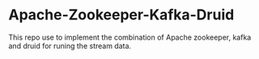 # Apache-Zookeeper-Kafka-Druid
This repo use to implement the combination of Apache zookeeper, kafka and druid for runing the stream data.
